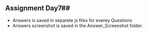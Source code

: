 ## Assignment Day7##
* Answers is saved in separete js files for everey Questions
* Answers screenshot is saved in the Answer_Screenshot folder.
